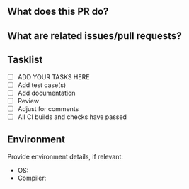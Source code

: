 <!--
IMPORTANT: Do NOT use GitHub to post any questions or support requests!
           They will be closed immediately and ignored.

Make sure that the title of your commit(s) is descriptive. Typically, they
should be formatted as "component/filename: Describe what the commit does (fixes #ticket)",
so that anyone that parses 'git log' immediately knows what a commit is about.
Do not hesitate to provide more context in the longer part of the commit message.

GOOD: "GTiff: fix wrong color interpretation with -co ALPHA=YES (fixes #1234)

When -co ALPHA=YES was used, but PHOTOMETRIC was not specified, the ExtraSample
tag was wrongly set to unspecified.
"

BAD: "Fix crash", "fix #1234"

In case you need several iterations to make continuous integration happy,
please squash your commits in a single one at the end. See
[Contributing](https://github.com/OSGeo/gdal/blob/master/CONTRIBUTING.md)
-->

## What does this PR do?

## What are related issues/pull requests?

## Tasklist

 - [ ] ADD YOUR TASKS HERE
 - [ ] Add test case(s)
 - [ ] Add documentation
 - [ ] Review
 - [ ] Adjust for comments
 - [ ] All CI builds and checks have passed

## Environment

Provide environment details, if relevant:

* OS:
* Compiler:
